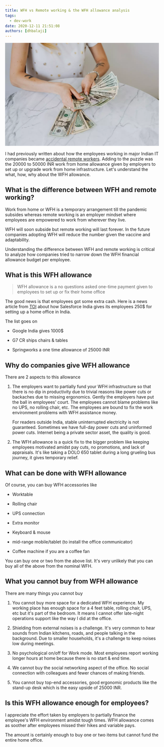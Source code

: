 ```yaml
---
title: WFH vs Remote working & the WFH allowance analysis
tags:
  - dev-work
date: 2020-12-11 21:51:08
authors: [dhbalaji]
---
```


![wfh allowance](./assets/wfh-allowance.webp)

I had previously written about how the employees working in major Indian IT companies became [accidental remote workers](https://dhbalaji.dev/2020/12/01/work/How-to-refine-your-WFH-etiquette/). Adding to the puzzle was the 20000 to 50000 INR work from home allowance given by employers to set up or upgrade work from home infrastructure. Let's understand the what, how, why about the WFH allowance.

<!-- truncate -->

 
## What is the difference between WFH and remote working?

Work from home or WFH is a temporary arrangement till the pandemic subsides whereas remote working is an employer mindset where employees are empowered to work from wherever they live.

WFH will soon subside but remote working will last forever. In the future companies adopting WFH will reduce the number given the vaccine and adaptability. 

Understanding the difference between WFH and remote working is critical to analyze how companies tried to narrow down the WFH financial allowance budget per employee.

## What is this WFH allowance

> WFH allowance is a no questions asked one-time payment given to employees to set up or fix their home office

The good news is that employees got some extra cash. Here is a news article from [TOI](https://timesofindia.indiatimes.com/business/india-business/covid-shot-companies-offer-wfh-allowance/articleshow/77568540.cms#:~:text=The%20Indian%20division%20of%20Salesforce,norm%20and%20include%20more%20facilities.) about how Salesforce India gives its employees 250$ for setting up a home office in India.

The list goes on

- Google India gives 1000$

- G7 CR ships chairs & tables

- Springworks a one time allowance of 25000 INR

## Why do companies give WFH allowance

There are 2 aspects to this allowance

1. The employers want to partially fund your WFH infrastructure so that there is no dip in productivity due to trivial reasons like power cuts or backaches due to missing ergonomics. Gently the employers have put the ball in employees' court. The employees cannot blame problems like no UPS, no rolling chair, etc. The employees are bound to fix the work environment problems with WFH assistance money.

    For readers outside India, stable uninterrupted electricity is not guaranteed. Sometimes we have full-day power cuts and uninformed power cuts. Internet being a private sector asset, the quality is good.

2. The WFH allowance is a quick fix to the bigger problem like keeping employees motivated amidst pay cuts, no promotions, and lack of appraisals. It's like taking a DOLO 650 tablet during a long grueling bus journey, it gives temporary relief.

## What can be done with WFH allowance

Of course, you can buy WFH accessories like

- Worktable

- Rolling chair

- UPS connection

- Extra monitor

- Keyboard & mouse

- mid-range mobile/tablet (to install the office communicator)

- Coffee machine if you are a coffee fan

You can buy one or two from the above list. It's very unlikely that you can buy all of the above from the nominal WFH.

## What you cannot buy from WFH allowance

There are many things you cannot buy

1. You cannot buy more space for a dedicated WFH experience. My working place has enough space for a 4 feet table, rolling chair, UPS, etc but it's part of the bedroom. It means I cannot offer late-night operations support like the way I did at the office.

2. Shielding from external noises is a challenge. It's very common to hear sounds from Indian kitchens, roads, and people talking in the background. Due to smaller households, it's a challenge to keep noises low during meetings.

3. No psychological on/off for Work mode. Most employees report working longer hours at home because there is no start & end time.

4. We cannot buy the social networking aspect of the office. No social connection with colleagues and fewer chances of making friends.

5. You cannot buy top-end accessories, good ergonomic products like the stand-up desk which is the easy upside of 25000 INR.

## Is this WFH allowance enough for employees?

I appreciate the effort taken by employers to partially finance the employee's WFH environment amidst tough times. WFH allowance comes as soother after employees missed their hikes and variable pays.

The amount is certainly enough to buy one or two items but cannot fund the entire home office.
